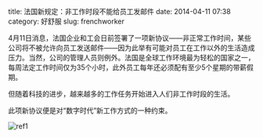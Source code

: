 title: 法国新规定：非工作时段不能给员工发邮件
date: 2014-04-11 07:38
category: 好舒服
slug: frenchworker


4月11日消息，法国企业和工会日前签署了一项新协议——非正常工作时间，某些公司将不被允许向员工发送邮件——因为此举有可能对员工在工作以外的生活造成压力。当然，公司的管理人员则例外。法国是全球工作环境最为轻松的国家之一，每周法定工作时间仅为35个小时，此外员工每年还必须配有至少5个星期的带薪假期。

但随着科技的进步，越来越多的工作任务开始进入人们非工作时段的生活。

此项新协议便是对“数字时代”新工作方式的一种约束。


![ref1][ref1]







[ref1]: http://www.frenchmomentsblog.com/wp-content/uploads/2012/08/P1240362.jpg

